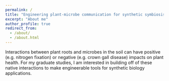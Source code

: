 ```yaml
---
permalink: /
title: "Engineering plant-microbe communication for synthetic symbiosis"
excerpt: "About me"
author_profile: true
redirect_from: 
  - /about/
  - /about.html
---
```


Interactions between plant roots and microbes in the soil can have positive (e.g. nitrogen fixation) or negative (e.g. crown gall disease) impacts on plant health. For my graduate studies, I am interested in building off of these native interactions to make engineerable tools for synthetic biology applications.
